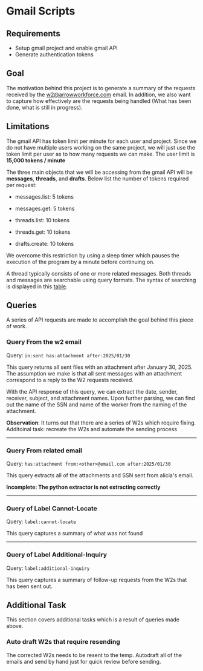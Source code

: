 # Gmail Scripts

## Requirements

- Setup gmail project and enable gmail API
- Generate authentication tokens

## Goal

The motivation behind this project is to generate a summary of the requests received by the [w2@arrowworkforce.com](w2@arroworkforce.com) email. In addition, we also want to capture how effectively are the requests being handled (What has been done, what is still in progress).

## Limitations

The gmail API has token limit per minute for each user and project. Since we do not have multiple users working on the same project, we will just use the token limit per user as to how many requests we can make. The user limit is **15,000 tokens / minute**

The three main objects that we will be accessing from the gmail API will be **messages**, **threads**, and **drafts**. Below list the number of tokens required per request:

- messages.list: 5 tokens
- messages.get: 5 tokens

- threads.list: 10 tokens
- threads.get: 10 tokens

- drafts.create: 10 tokens

We overcome this restriction by using a sleep timer which pauses the execution of the program by a minute before continuing on.

A thread typically consists of one or more related messages. Both threads and messages are searchable using query formats. The syntax of searching is displayed in this [table](https://support.google.com/mail/answer/7190).

## Queries

A series of API requests are made to accomplish the goal behind this piece of work.

### Query From the w2 email

Query: `in:sent has:attachment after:2025/01/30`

This query returns all sent files with an attachment after January 30, 2025. The assumption we make is that all sent messages with an attachment correspond to a reply to the W2 requests received.

With the API response of this query, we can extract the date, sender, receiver, subject, and attachment names. Upon further parsing, we can find out the name of the SSN and name of the worker from the naming of the attachment.

**Observation**: It turns out that there are a series of W2s which require fixing. Additoinal task: recreate the W2s and automate the sending process

---

### Query From related email

Query: `has:attachment from:<other>@email.com after:2025/01/30`

This query extracts all of the attachments and SSN sent from alicia's email.

<b>Incomplete: The python extractor is not extracting correctly</b>

---

### Query of Label Cannot-Locate

Query: `label:cannot-locate`

This query captures a summary of what was not found

---

### Query of Label Additional-Inquiry

Query: `label:additional-inquiry`

This query captures a summary of follow-up requests from the W2s that has been sent out.

## Additional Task

This section covers additional tasks which is a result of queries made above.

### Auto draft W2s that require resending

The corrected W2s needs to be resent to the temp. Autodraft all of the emails and send by hand just for quick review before sending.